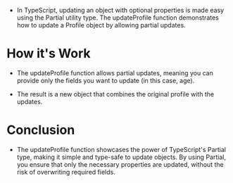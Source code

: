 - In TypeScript, updating an object with optional properties is made easy using the Partial utility type. The updateProfile function demonstrates how to update a Profile object by allowing partial updates.


# How it's Work 

- The updateProfile function allows partial updates, meaning you can provide only the fields you want to update (in this case, age).

- The result is a new object that combines the original profile with the updates.

# Conclusion 
- The updateProfile function showcases the power of TypeScript's Partial type, making it simple and type-safe to update objects. By using Partial, you ensure that only the necessary properties are updated, without the risk of overwriting required fields.